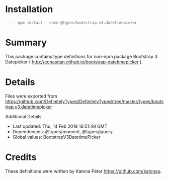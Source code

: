 # Installation
> `npm install --save @types/bootstrap.v3.datetimepicker`

# Summary
This package contains type definitions for non-npm package Bootstrap 3 Datepicker ( http://eonasdan.github.io/bootstrap-datetimepicker ).

# Details
Files were exported from https://github.com/DefinitelyTyped/DefinitelyTyped/tree/master/types/bootstrap.v3.datetimepicker

Additional Details
 * Last updated: Thu, 14 Feb 2019 16:51:49 GMT
 * Dependencies: @types/moment, @types/jquery
 * Global values: BootstrapV3DatetimePicker

# Credits
These definitions were written by Katona Péter <https://github.com/katonap>.

